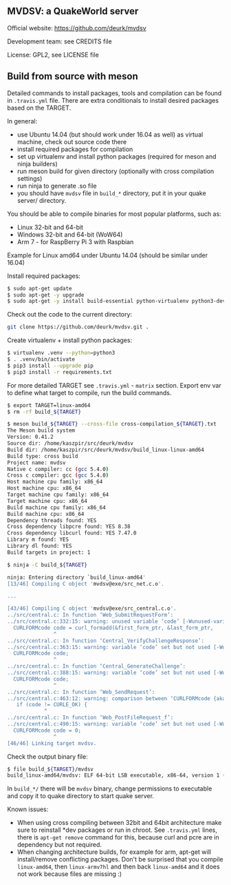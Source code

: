 MVDSV: a QuakeWorld server
--------------------------

Official website:
  https://github.com/deurk/mvdsv

Development team:
  see CREDITS file

License:
  GPL2, see LICENSE file


Build from source with meson
----------------------------

Detailed commands to install packages, tools and compilation can be found in ``.travis.yml`` file.
There are extra conditionals to install desired packages based on the TARGET.

In general:

- use Ubuntu 14.04 (but should work under 16.04 as well) as virtual machine, check out source code there
- install required packages for compilation
- set up virtualenv and install python packages (required for meson and ninja builders)
- run meson build for given directory (optionally with cross compilation settings)
- run ninja to generate .so file
- you should have ``mvdsv`` file in ``build_*`` directory, put it in your quake server/ directory.

You should be able to compile binaries for most popular platforms, such as:

- Linux 32-bit and 64-bit
- Windows 32-bit and 64-bit (WoW64)
- Arm 7 - for RaspBerry Pi 3 with Raspbian

Example for Linux amd64 under Ubuntu 14.04 (should be similar under 16.04)

Install required packages:

```bash
$ sudo apt-get update
$ sudo apt-get -y upgrade
$ sudo apt-get -y install build-essential python-virtualenv python3-dev python3-pip ninja-build cmake gcc-multilib
```

Check out the code to the current directory:

```bash
git clone https://github.com/deurk/mvdsv.git .
```

Create virtualenv + install python packages:

```bash
$ virtualenv .venv --python=python3
$ . .venv/bin/activate
$ pip3 install --upgrade pip
$ pip3 install -r requirements.txt
```

For more detailed TARGET see ``.travis.yml`` - ``matrix`` section.
Export env var to define what target to compile, run the build commands.

```bash
$ export TARGET=linux-amd64
$ rm -rf build_${TARGET}

$ meson build_${TARGET} --cross-file cross-compilation_${TARGET}.txt
The Meson build system
Version: 0.41.2
Source dir: /home/kaszpir/src/deurk/mvdsv
Build dir: /home/kaszpir/src/deurk/mvdsv/build_linux-linux-amd64
Build type: cross build
Project name: mvdsv
Native c compiler: cc (gcc 5.4.0)
Cross c compiler: gcc (gcc 5.4.0)
Host machine cpu family: x86_64
Host machine cpu: x86_64
Target machine cpu family: x86_64
Target machine cpu: x86_64
Build machine cpu family: x86_64
Build machine cpu: x86_64
Dependency threads found: YES
Cross dependency libpcre found: YES 8.38
Cross dependency libcurl found: YES 7.47.0
Library m found: YES
Library dl found: YES
Build targets in project: 1

$ ninja -C build_${TARGET}

ninja: Entering directory `build_linux-amd64'
[13/46] Compiling C object 'mvdsv@exe/src_net.c.o'.

...

[43/46] Compiling C object 'mvdsv@exe/src_central.c.o'.
../src/central.c: In function ‘Web_SubmitRequestForm’:
../src/central.c:332:15: warning: unused variable ‘code’ [-Wunused-variable]
  CURLFORMcode code = curl_formadd(&first_form_ptr, &last_form_ptr,
               ^
../src/central.c: In function ‘Central_VerifyChallengeResponse’:
../src/central.c:363:15: warning: variable ‘code’ set but not used [-Wunused-but-set-variable]
  CURLFORMcode code;
               ^
../src/central.c: In function ‘Central_GenerateChallenge’:
../src/central.c:388:15: warning: variable ‘code’ set but not used [-Wunused-but-set-variable]
  CURLFORMcode code;
               ^
../src/central.c: In function ‘Web_SendRequest’:
../src/central.c:463:12: warning: comparison between ‘CURLFORMcode {aka enum <anonymous>}’ and ‘enum <anonymous>’ [-Wenum-compare]
   if (code != CURLE_OK) {
            ^
../src/central.c: In function ‘Web_PostFileRequest_f’:
../src/central.c:490:15: warning: variable ‘code’ set but not used [-Wunused-but-set-variable]
  CURLFORMcode code = 0;
               ^
[46/46] Linking target mvdsv.

```

Check the output binary file:

```bash
$ file build_${TARGET}/mvdsv
build_linux-amd64/mvdsv: ELF 64-bit LSB executable, x86-64, version 1 (SYSV), dynamically linked, interpreter /lib64/ld-linux-x86-64.so.2, for GNU/Linux 2.6.32, BuildID[sha1]=dedd6661cff55d457b15d2641c02baaf7be9a8b1, not stripped

```

In ``build_*/`` there will be ``mvdsv`` binary, change permissions to executable and copy it to quake directory to start quake server.

Known issues:

- When using cross compiling between 32bit and 64bit architecture make sure to reinstall *dev packages or run in chroot. See ``.travis.yml`` lines, there is ``apt-get remove`` command for this, because curl and pcre are in dependency but not required.
- When changing architecture builds, for example for arm, apt-get will install/remove conflicting packages. Don't be surprised that you compile ``linux-amd64``, then ``linux-armv7hl`` and then back ``linux-amd64`` and it does not work because files are missing :)
